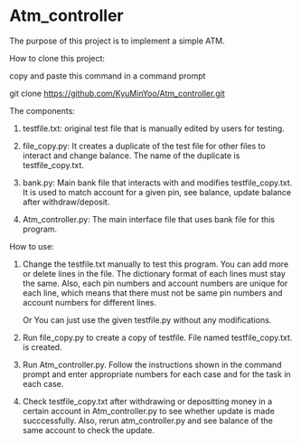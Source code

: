# Atm_controller

The purpose of this project is to implement a simple ATM.

How to clone this project:

copy and paste this command in a command prompt

git clone https://github.com/KyuMinYoo/Atm_controller.git

The components:

1. testfile.txt: original test file that is manually edited by users for testing.
   
2. file_copy.py: It creates a duplicate of the test file for other files to interact and change balance.
   The name of the duplicate is testfile_copy.txt.
   
3. bank.py: Main bank file that interacts with and modifies testfile_copy.txt.
   It is used to match account for a given pin, see balance, update balance after withdraw/deposit.
   
4. Atm_controller.py: The main interface file that uses bank file for this program.

How to use:

1. Change the testfile.txt manually to test this program. You can add more or delete lines in the file.
   The dictionary format of each lines must stay the same. Also, each pin numbers and account numbers are unique for each line,
   which means that there must not be same pin numbers and account numbers for different lines.
   
   Or You can just use the given testfile.py without any modifications.

2. Run file_copy.py to create a copy of testfile. File named testfile_copy.txt. is created.

3. Run Atm_controller.py. Follow the instructions shown in the command prompt and enter appropriate numbers for each case
   and for the task in each case.

4. Check testfile_copy.txt after withdrawing or depositting money in a certain account in Atm_controller.py to see whether
   update is made succcessfully. Also, rerun atm_controller.py and see balance of the same account to check the update. 
